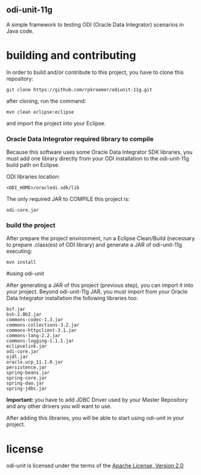## odi-unit-11g

A simple framework to testing ODI (Oracle Data Integrator) scenarios in Java code.

# building and contributing

In order to build and/or contribute to this project, you have to clone this repository:

	git clone https://github.com/rpkraemer/odiunit-11g.git

after cloning, run the command:

	mvn clean eclipse:eclipse

and import the project into your Eclipse. 

### Oracle Data Integrator required library to compile

Because this software uses some Oracle Data Integrator SDK libraries, you must add one library directly
from your ODI installation to the odi-unit-11g build path on Eclipse. 

ODI libraries location:

	<ODI_HOME>/oracledi.sdk/lib

The only required JAR to COMPILE this project is:

	odi-core.jar
	
### build the project

After prepare the project environment, run a Eclipse Clean/Build (necessary to prepare .class(es) of ODI library) 
and generate a JAR of odi-unit-11g executing:

	mvn install
	
#using odi-unit

After generating a JAR of this project (previous step), you can import it into your project.
Beyond odi-unit-11g JAR, you must import from your Oracle Data Integrator installation the following libraries too:	

	bsf.jar
    bsh-2.0b2.jar
    commons-codec-1.3.jar
    commons-collections-3.2.jar
    commons-httpclient-3.1.jar
    commons-lang-2.2.jar
    commons-logging-1.1.1.jar
    eclipselink.jar
    odi-core.jar
    ojdl.jar
    oracle.ucp_11.1.0.jar
    persistence.jar
    spring-beans.jar
    spring-core.jar
    spring-dao.jar
    spring-jdbc.jar

<b>Important: </b> you have to add JDBC Driver used by your Master Repository and any other drivers
you will want to use.

After adding this libraries, you will be able to start using odi-unit in your project.
		
# license
odi-unit is licensed under the terms of the [Apache License, Version 2.0](http://www.apache.org/licenses/LICENSE-2.0)
